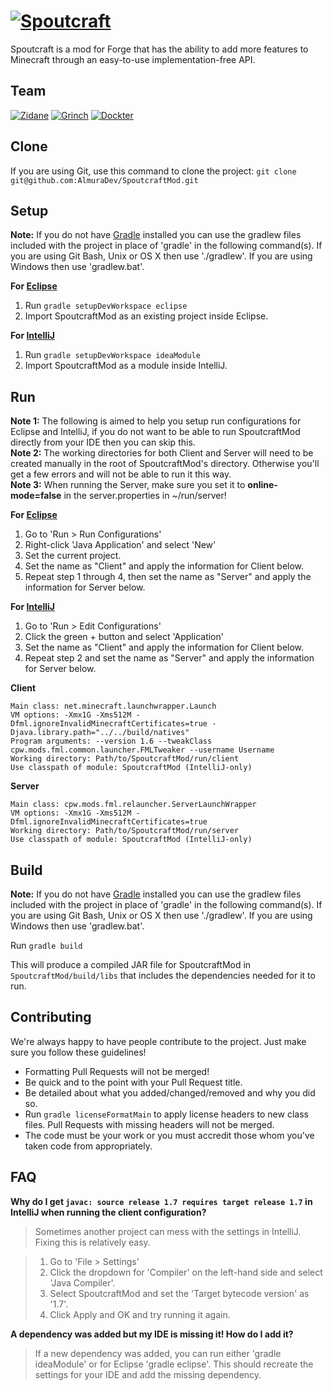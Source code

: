 [![Spoutcraft](https://dl.dropboxusercontent.com/u/37060654/Images/Spoutcraft/spoutcraft.png)](https://github.com/Spoutcraft)
===========
Spoutcraft is a mod for Forge that has the ability to add more features to Minecraft through an easy-to-use implementation-free API.

## Team
[![Zidane](https://secure.gravatar.com/avatar/3b8d6171c3f15daf35328a4f04c83de9?s=48)](https://github.com/Zidane "Zidane, Lead Developer")
[![Grinch](https://secure.gravatar.com/avatar/19d97d07c8797464aa8b7e2e0481da78?s=48)](https://github.com/Grinch "Grinch, Developer")
[![Dockter](https://secure.gravatar.com/avatar/532e7ce3830bfb47b22c241d45e63cc9?s=48)](https://github.com/mcsnetworks "Dockter, Developer")

## Clone
If you are using Git, use this command to clone the project: `git clone git@github.com:AlmuraDev/SpoutcraftMod.git`

## Setup
__Note:__ If you do not have [Gradle](http://www.gradle.org) installed you can use the gradlew files included with the project in place of 'gradle' in the following command(s). If you are using Git Bash, Unix or OS X then use './gradlew'. If you are using Windows then use 'gradlew.bat'.

__For [Eclipse](http://www.eclipse.org)__<br>
1. Run `gradle setupDevWorkspace eclipse`<br>
2. Import SpoutcraftMod as an existing project inside Eclipse.<br>

__For [IntelliJ](http://www.jetbrains.com/idea/)__<br>
1. Run `gradle setupDevWorkspace ideaModule`<br>
2. Import SpoutcraftMod as a module inside IntelliJ.<br>

## Run
__Note 1:__ The following is aimed to help you setup run configurations for Eclipse and IntelliJ, if you do not want to be able to run SpoutcraftMod directly from your IDE then you can skip this.<br>
__Note 2:__ The working directories for both Client and Server will need to be created manually in the root of SpoutcraftMod's directory. Otherwise you'll get a few errors and will not be able to run it this way.<br>
__Note 3:__ When running the Server, make sure you set it to __online-mode=false__ in the server.properties in ~/run/server!

__For [Eclipse](http://www.eclipse.org)__<br>
1. Go to 'Run > Run Configurations'<br>
2. Right-click 'Java Application' and select 'New'<br>
3. Set the current project.<br>
4. Set the name as "Client" and apply the information for Client below.<br>
5. Repeat step 1 through 4, then set the name as "Server" and apply the information for Server below.<br>

__For [IntelliJ](http://www.jetbrains.com/idea/)__<br>
1. Go to 'Run > Edit Configurations'<br>
2. Click the green + button and select 'Application'<br>
3. Set the name as "Client" and apply the information for Client below.<br>
4. Repeat step 2 and set the name as "Server" and apply the information for Server below.<br>
 
__Client__
```
Main class: net.minecraft.launchwrapper.Launch
VM options: -Xmx1G -Xms512M -Dfml.ignoreInvalidMinecraftCertificates=true -Djava.library.path="../../build/natives"
Program arguments: --version 1.6 --tweakClass cpw.mods.fml.common.launcher.FMLTweaker --username Username
Working directory: Path/to/SpoutcraftMod/run/client
Use classpath of module: SpoutcraftMod (IntelliJ-only)
```

__Server__
```
Main class: cpw.mods.fml.relauncher.ServerLaunchWrapper
VM options: -Xmx1G -Xms512M -Dfml.ignoreInvalidMinecraftCertificates=true
Working directory: Path/to/SpoutcraftMod/run/server
Use classpath of module: SpoutcraftMod (IntelliJ-only)
```

## Build
__Note:__ If you do not have [Gradle](http://www.gradle.org) installed you can use the gradlew files included with the project in place of 'gradle' in the following command(s). If you are using Git Bash, Unix or OS X then use './gradlew'. If you are using Windows then use 'gradlew.bat'.

Run `gradle build`

This will produce a compiled JAR file for SpoutcraftMod in `SpoutcraftMod/build/libs` that includes the dependencies needed for it to run.

## Contributing
We're always happy to have people contribute to the project. Just make sure you follow these guidelines!

* Formatting Pull Requests will not be merged!
* Be quick and to the point with your Pull Request title.
* Be detailed about what you added/changed/removed and why you did so.
* Run `gradle licenseFormatMain` to apply license headers to new class files. Pull Requests with missing headers will not be merged.
* The code must be your work or you must accredit those whom you've taken code from appropriately.


## FAQ
__Why do I get `javac: source release 1.7 requires target release 1.7` in IntelliJ when running the client configuration?__
>Sometimes another project can mess with the settings in IntelliJ. Fixing this is relatively easy.

>1. Go to 'File > Settings'<br>
>2. Click the dropdown for 'Compiler' on the left-hand side and select 'Java Compiler'.<br>
>3. Select SpoutcraftMod and set the 'Target bytecode version' as '1.7'.<br>
>4. Click Apply and OK and try running it again.<br>

__A dependency was added but my IDE is missing it! How do I add it?__
>If a new dependency was added, you can run either 'gradle ideaModule' or for Eclipse 'gradle eclipse'. This should recreate the settings for your IDE and add the missing dependency.
